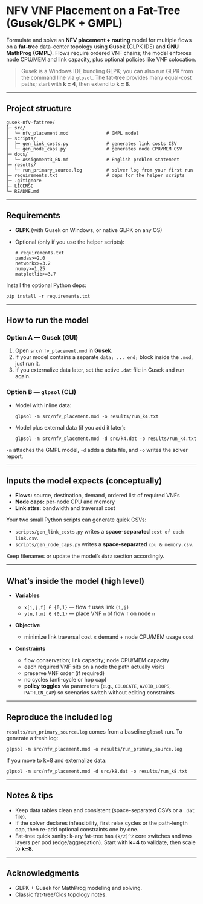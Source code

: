 # NFV VNF Placement on a Fat-Tree (Gusek/GLPK + GMPL)

Formulate and solve an **NFV placement + routing** model for multiple flows on a **fat-tree** data-center topology using **Gusek** (GLPK IDE) and **GNU MathProg (GMPL)**. Flows require ordered VNF chains; the model enforces node CPU/MEM and link capacity, plus optional policies like VNF colocation.

> Gusek is a Windows IDE bundling GLPK; you can also run GLPK from the command line via `glpsol`. The fat-tree provides many equal-cost paths; start with **k = 4**, then extend to **k = 8**.

---

## Project structure

    gusek-nfv-fattree/
    ├─ src/
    │  └─ nfv_placement.mod              # GMPL model
    ├─ scripts/
    │  ├─ gen_link_costs.py              # generates link costs CSV
    │  └─ gen_node_caps.py               # generates node CPU/MEM CSV
    ├─ docs/
    │  └─ Assignment3_EN.md              # English problem statement
    ├─ results/
    │  └─ run_primary_source.log         # solver log from your first run
    ├─ requirements.txt                  # deps for the helper scripts
    ├─ .gitignore
    ├─ LICENSE
    └─ README.md

---

## Requirements

- **GLPK** (with Gusek on Windows, or native GLPK on any OS)
- Optional (only if you use the helper scripts):

      # requirements.txt
      pandas>=2.0
      networkx>=3.2
      numpy>=1.25
      matplotlib>=3.7

Install the optional Python deps:

    pip install -r requirements.txt

---

## How to run the model

### Option A — Gusek (GUI)

1. Open `src/nfv_placement.mod` in **Gusek**.
2. If your model contains a separate `data; ... end;` block inside the `.mod`, just run it.
3. If you externalize data later, set the active `.dat` file in Gusek and run again.

### Option B — `glpsol` (CLI)

- Model with inline data:

      glpsol -m src/nfv_placement.mod -o results/run_k4.txt

- Model plus external data (if you add it later):

      glpsol -m src/nfv_placement.mod -d src/k4.dat -o results/run_k4.txt

`-m` attaches the GMPL model, `-d` adds a data file, and `-o` writes the solver report.

---

## Inputs the model expects (conceptually)

- **Flows:** source, destination, demand, ordered list of required VNFs
- **Node caps:** per-node CPU and memory
- **Link attrs:** bandwidth and traversal cost

Your two small Python scripts can generate quick CSVs:
- `scripts/gen_link_costs.py` writes a **space-separated** `cost of each link.csv`.
- `scripts/gen_node_caps.py` writes a **space-separated** `cpu & memory.csv`.

Keep filenames or update the model’s `data` section accordingly.

---

## What’s inside the model (high level)

- **Variables**
  - `x[i,j,f] ∈ {0,1}` — flow `f` uses link `(i,j)`
  - `y[n,f,m] ∈ {0,1}` — place VNF `m` of flow `f` on node `n`

- **Objective**
  - minimize link traversal cost × demand + node CPU/MEM usage cost

- **Constraints**
  - flow conservation; link capacity; node CPU/MEM capacity
  - each required VNF sits on a node the path actually visits
  - preserve VNF order (if required)
  - no cycles (anti-cycle or hop cap)
  - **policy toggles** via parameters (e.g., `COLOCATE`, `AVOID_LOOPS`, `PATHLEN_CAP`) so scenarios switch without editing constraints

---

## Reproduce the included log

`results/run_primary_source.log` comes from a baseline `glpsol` run. To generate a fresh log:

    glpsol -m src/nfv_placement.mod -o results/run_primary_source.log

If you move to k=8 and externalize data:

    glpsol -m src/nfv_placement.mod -d src/k8.dat -o results/run_k8.txt

---

## Notes & tips

- Keep data tables clean and consistent (space-separated CSVs or a `.dat` file).
- If the solver declares infeasibility, first relax cycles or the path-length cap, then re-add optional constraints one by one.
- Fat-tree quick sanity: k-ary fat-tree has `(k/2)^2` core switches and two layers per pod (edge/aggregation). Start with **k=4** to validate, then scale to **k=8**.

---

## Acknowledgments

- GLPK + Gusek for MathProg modeling and solving.
- Classic fat-tree/Clos topology notes.
